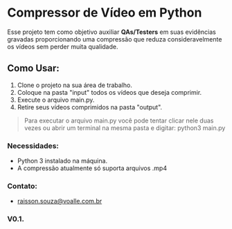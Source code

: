 # Compressor de Vídeo em Python

Esse projeto tem como objetivo auxiliar **QAs/Testers** em suas evidências gravadas proporcionando uma compressão que reduza consideravelmente os vídeos sem perder muita qualidade.

## Como Usar:

1. Clone o projeto na sua área de trabalho.
2. Coloque na pasta "input" todos os vídeos que deseja comprimir.
3. Execute o arquivo main.py.
4. Retire seus vídeos comprimidos na pasta "output".

> Para executar o arquivo main.py você pode tentar clicar nele duas vezes ou abrir um terminal na mesma pasta e digitar: python3 main.py

### Necessidades:
+ Python 3 instalado na máquina.
+ A compressão atualmente só suporta arquivos .mp4

### Contato:
+ raisson.souza@voalle.com.br

### V0.1.